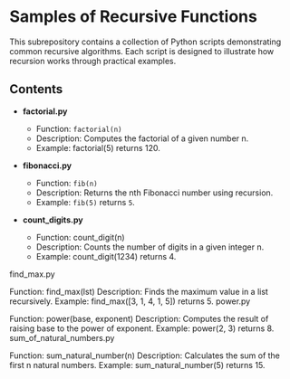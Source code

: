 # Samples of Recursive Functions
This subrepository contains a collection of Python scripts demonstrating common recursive algorithms. Each script is designed to illustrate how recursion works through practical examples.

## Contents
* **factorial.py**
  * Function: `factorial(n)`
  * Description: Computes the factorial of a given number n.
  * Example: factorial(5) returns 120.


* **fibonacci.py**
  * Function: `fib(n)`
  * Description: Returns the nth Fibonacci number using recursion.
  * Example: `fib(5)` returns `5`.

* **count_digits.py**
  * Function: count_digit(n)
  * Description: Counts the number of digits in a given integer n.
  * Example: count_digit(1234) returns 4.

find_max.py

Function: find_max(lst)
Description: Finds the maximum value in a list recursively.
Example: find_max([3, 1, 4, 1, 5]) returns 5.
power.py

Function: power(base, exponent)
Description: Computes the result of raising base to the power of exponent.
Example: power(2, 3) returns 8.
sum_of_natural_numbers.py

Function: sum_natural_number(n)
Description: Calculates the sum of the first n natural numbers.
Example: sum_natural_number(5) returns 15.


